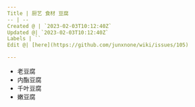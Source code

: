 ```yaml
---
Title | 厨艺 食材 豆腐
-- | --
Created @ | `2023-02-03T10:12:40Z`
Updated @| `2023-02-03T10:12:40Z`
Labels | ``
Edit @| [here](https://github.com/junxnone/wiki/issues/105)

---
```

- 老豆腐
- 内酯豆腐
- 千叶豆腐
- 嫩豆腐
